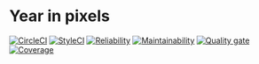 # Year in pixels

[![CircleCI](https://circleci.com/gh/lencse/yearinpixels.svg?style=svg)](https://circleci.com/gh/lencse/yearinpixels)
[![StyleCI](https://github.styleci.io/repos/164930797/shield?branch=master)](https://github.styleci.io/repos/164930797)
[![Reliability](https://sonarcloud.io/api/project_badges/measure?project=lencse_yearinpixels&metric=reliability_rating)](https://sonarcloud.io/dashboard?id=lencse_yearinpixels)
[![Maintainability](https://sonarcloud.io/api/project_badges/measure?project=lencse_yearinpixels&metric=sqale_rating)](https://sonarcloud.io/dashboard?id=lencse_yearinpixels)
[![Quality gate](https://sonarcloud.io/api/project_badges/measure?project=lencse_yearinpixels&metric=alert_status)](https://sonarcloud.io/dashboard?id=lencse_yearinpixels)
[![Coverage](https://sonarcloud.io/api/project_badges/measure?project=lencse_yearinpixels&metric=coverage)](https://sonarcloud.io/dashboard?id=lencse_yearinpixels)
